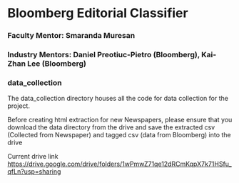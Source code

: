 # Bloomberg Editorial Classifier

### Faculty Mentor: Smaranda Muresan
### Industry Mentors: Daniel Preotiuc-Pietro (Bloomberg), Kai-Zhan Lee (Bloomberg)


### data_collection

The data_collection directory houses all the code for data collection for the project. 

Before creating html extraction for new Newspapers, please ensure that you download the data directory from the drive and save the extracted csv (Collected from Newspaper) and tagged csv (data from Bloomberg) into the drive

Current drive link https://drive.google.com/drive/folders/1wPmwZ71qe12dRCmKqpX7k71HSfu_qfLn?usp=sharing 

